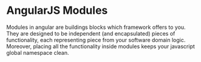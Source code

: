 # AngularJS Modules
Modules in angular are buildings blocks which framework offers to you. They are designed to be independent (and encapsulated) pieces of functionality, each representing piece from your software domain logic. Moreover, placing all the functionality inside modules keeps your javascript global namespace clean.
